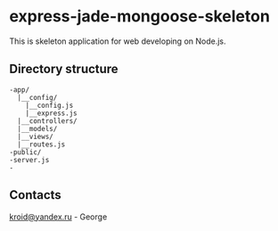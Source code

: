 # express-jade-mongoose-skeleton

This is skeleton application for web developing on Node.js.

## Directory structure
```
-app/
  |__config/
    |__config.js
    |__express.js
  |__controllers/
  |__models/
  |__views/
  |__routes.js
-public/
-server.js
-
```


## Contacts

kroid@yandex.ru - George